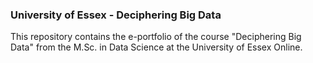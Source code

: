 ### University of Essex - Deciphering Big Data
This repository contains the e-portfolio of the course "Deciphering Big Data" from the M.Sc. in Data Science at the University of Essex Online.
